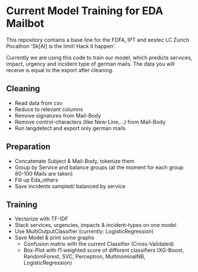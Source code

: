 # Current Model Training for EDA Mailbot
This repository contains a base line for the FDFA, IPT and eestec LC Zurich Pocathon 'Sk[AI] is the limit! Hack it happen'. 

Currently we are using this code to train our model, which predicts services, impact, urgency and incident type of german mails.
The data you will receive is equal to the export after cleaning.

## Cleaning
- Read data from csv
- Reduce to relevant columns
- Remove signatures from Mail-Body
- Remove control-characters (like New-Line,…) from Mail-Body
- Run langdetect and export only german mails

## Preparation
- Concatenate Subject & Mail-Body, tokenize them 
- Group by Service and balance groups (at the moment for each group 80-100 Mails are taken)
- Fill up Eda_others 
- Save incidents sampled/ balanced by service

## Training

- Vectorize with TF-IDF
- Stack services, urgencies, impacts & incident-types on one model
- Use MultiOutputClassifier (currently: LogisticRegression)
- Save Model & print some graphs 
  - Confusion matrix with the current Classifier (Cross-Validated)
  - Box-Plot with f1 weighted score of different classifiers (XG-Boost, RandomForest, SVC, Perceptron, MultinominalNB, LogisticRegression)
